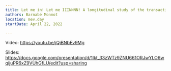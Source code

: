 ```yaml
---
title: Let me in! Let me IIINNNN! A longitudinal study of the transaction supply chain from CryptoKitties to MEV-Boost to PBS
authors: Barnabé Monnot
location: mev.day
startDate: April 22, 2022

---
```


Video: <https://youtu.be/jQjBNbEv9Mg>

Slides: <https://docs.google.com/presentation/d/1lkt_33zWTz9ZNU661ORJwYLO6wqijuPR6xZ9VUhGfLU/edit?usp=sharing>